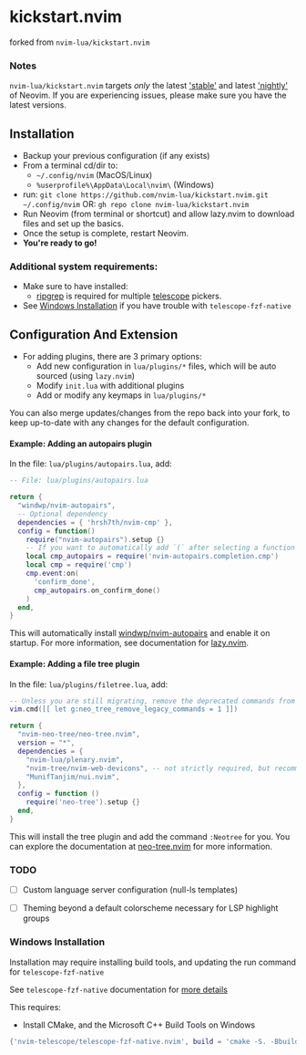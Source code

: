 # kickstart.nvim

forked from `nvim-lua/kickstart.nvim`


### Notes

`nvim-lua/kickstart.nvim` targets *only* the latest ['stable'](https://github.com/neovim/neovim/releases/tag/stable) and latest ['nightly'](https://github.com/neovim/neovim/releases/tag/nightly) of Neovim. 
If you are experiencing issues, please make sure you have the latest versions.


## Installation

* Backup your previous configuration (if any exists)
* From a terminal cd/dir to:
  * `~/.config/nvim` (MacOS/Linux)
  * `%userprofile%\AppData\Local\nvim\` (Windows)
* run: `git clone https://github.com/nvim-lua/kickstart.nvim.git ~/.config/nvim` OR: `gh repo clone nvim-lua/kickstart.nvim`
* Run Neovim (from terminal or shortcut) and allow lazy.nvim to download files and set up the basics.
* Once the setup is complete, restart Neovim.
* **You're ready to go!**

### Additional system requirements:

- Make sure to have installed:
  - [ripgrep](https://github.com/BurntSushi/ripgrep#installation) is required for multiple [telescope](https://github.com/nvim-telescope/telescope.nvim#suggested-dependencies) pickers.
- See [Windows Installation](#Windows-Installation) if you have trouble with `telescope-fzf-native`


## Configuration And Extension

* For adding plugins, there are 3 primary options:
  * Add new configuration in `lua/plugins/*` files, which will be auto sourced (using `lazy.nvim`)
  * Modify `init.lua` with additional plugins
  * Add or modify any keymaps in `lua/plugins/*`

You can also merge updates/changes from the repo back into your fork, to keep up-to-date with any changes for the default configuration.


#### Example: Adding an autopairs plugin

In the file: `lua/plugins/autopairs.lua`, add:

```lua
-- File: lua/plugins/autopairs.lua

return {
  "windwp/nvim-autopairs",
  -- Optional dependency
  dependencies = { 'hrsh7th/nvim-cmp' },
  config = function()
    require("nvim-autopairs").setup {}
    -- If you want to automatically add `(` after selecting a function or method
    local cmp_autopairs = require('nvim-autopairs.completion.cmp')
    local cmp = require('cmp')
    cmp.event:on(
      'confirm_done',
      cmp_autopairs.on_confirm_done()
    )
  end,
}
```

This will automatically install [windwp/nvim-autopairs](https://github.com/windwp/nvim-autopairs) and enable it on startup. 
For more information, see documentation for [lazy.nvim](https://github.com/folke/lazy.nvim).


#### Example: Adding a file tree plugin

In the file: `lua/plugins/filetree.lua`, add:

```lua
-- Unless you are still migrating, remove the deprecated commands from v1.x
vim.cmd([[ let g:neo_tree_remove_legacy_commands = 1 ]])

return {
  "nvim-neo-tree/neo-tree.nvim",
  version = "*",
  dependencies = {
    "nvim-lua/plenary.nvim",
    "nvim-tree/nvim-web-devicons", -- not strictly required, but recommended
    "MunifTanjim/nui.nvim",
  },
  config = function ()
    require('neo-tree').setup {}
  end,
}
```

This will install the tree plugin and add the command `:Neotree` for you. 
You can explore the documentation at [neo-tree.nvim](https://github.com/nvim-neo-tree/neo-tree.nvim) for more information.


### TODO 

- [ ] Custom language server configuration (null-ls templates)
- [ ] Theming beyond a default colorscheme necessary for LSP highlight groups


### Windows Installation

Installation may require installing build tools, and updating the run command for `telescope-fzf-native`

See `telescope-fzf-native` documentation for [more details](https://github.com/nvim-telescope/telescope-fzf-native.nvim#installation)

This requires:

- Install CMake, and the Microsoft C++ Build Tools on Windows

```lua
{'nvim-telescope/telescope-fzf-native.nvim', build = 'cmake -S. -Bbuild -DCMAKE_BUILD_TYPE=Release && cmake --build build --config Release && cmake --install build --prefix build' }
```

